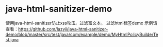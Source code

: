 # java-html-sanitizer-demo
使用java-html-sanitizer防止xss攻击。过滤富文本。 过滤html标签demo
示例请查看：https://github.com/lazyii/java-html-sanitizer-demo/blob/master/src/test/java/com/example/demo/MyHtmlPolicyBuilderTest.java
